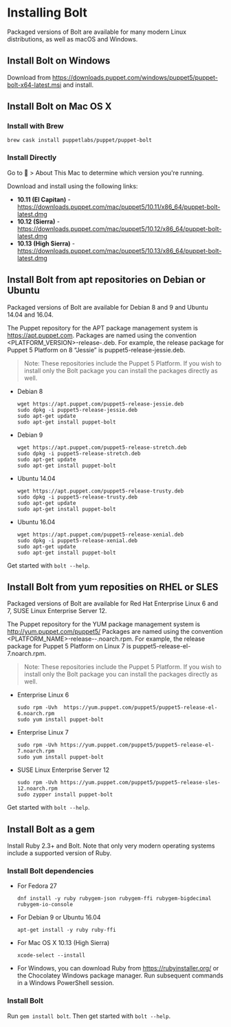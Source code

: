 
# Installing Bolt

Packaged versions of Bolt are available for many modern Linux distributions,
as well as macOS and Windows.

## Install Bolt on Windows

Download from https://downloads.puppet.com/windows/puppet5/puppet-bolt-x64-latest.msi and install.

## Install Bolt on Mac OS X

### Install with Brew
`brew cask install puppetlabs/puppet/puppet-bolt`

### Install Directly
Go to  > About This Mac to determine which version you're running.

Download and install using the following links:
* __10.11 (El Capitan)__ - https://downloads.puppet.com/mac/puppet5/10.11/x86_64/puppet-bolt-latest.dmg
* __10.12 (Sierra)__ - https://downloads.puppet.com/mac/puppet5/10.12/x86_64/puppet-bolt-latest.dmg
* __10.13 (High Sierra)__ - https://downloads.puppet.com/mac/puppet5/10.13/x86_64/puppet-bolt-latest.dmg

## Install Bolt from apt repositories on Debian or Ubuntu

Packaged versions of Bolt are available for Debian 8 and 9 and
Ubuntu 14.04 and 16.04.

The Puppet repository for the APT package management system is
https://apt.puppet.com. Packages are named using the convention
<PLATFORM_VERSION>-release-<VERSION CODE NAME>.deb. For example, the release
package for Puppet 5 Platform on 8 “Jessie” is puppet5-release-jessie.deb.

> Note: These repositories include the Puppet 5 Platform. If you wish to install
> only the Bolt package you can install the packages directly as well.

- Debian 8
  ```
  wget https://apt.puppet.com/puppet5-release-jessie.deb
  sudo dpkg -i puppet5-release-jessie.deb
  sudo apt-get update
  sudo apt-get install puppet-bolt
  ```
- Debian 9
  ```
  wget https://apt.puppet.com/puppet5-release-stretch.deb
  sudo dpkg -i puppet5-release-stretch.deb
  sudo apt-get update
  sudo apt-get install puppet-bolt
  ```
- Ubuntu 14.04
  ```
  wget https://apt.puppet.com/puppet5-release-trusty.deb
  sudo dpkg -i puppet5-release-trusty.deb
  sudo apt-get update
  sudo apt-get install puppet-bolt
  ```
- Ubuntu 16.04
  ```
  wget https://apt.puppet.com/puppet5-release-xenial.deb
  sudo dpkg -i puppet5-release-xenial.deb
  sudo apt-get update
  sudo apt-get install puppet-bolt
  ```

Get started with `bolt --help`.

## Install Bolt from yum reposities on RHEL or SLES

Packaged versions of Bolt are available for Red Hat Enterprise
Linux 6 and 7, SUSE Linux Enterprise Server 12.

The Puppet repository for the YUM package management system is
http://yum.puppet.com/puppet5/ Packages are named using the convention
<PLATFORM_NAME>-release-<OS ABBREVIATION>-<OS VERSION>.noarch.rpm. For example,
the release package for Puppet 5 Platform on Linux 7 is
puppet5-release-el-7.noarch.rpm.

> Note: These repositories include the Puppet 5 Platform. If you wish to install
> only the Bolt package you can install the packages directly as well.

- Enterprise Linux 6
  ```
  sudo rpm -Uvh  https://yum.puppet.com/puppet5/puppet5-release-el-6.noarch.rpm
  sudo yum install puppet-bolt
  ```
- Enterprise Linux 7
  ```
  sudo rpm -Uvh https://yum.puppet.com/puppet5/puppet5-release-el-7.noarch.rpm
  sudo yum install puppet-bolt
  ```
- SUSE Linux Enterprise Server 12
  ```
  sudo rpm -Uvh https://yum.puppet.com/puppet5/puppet5-release-sles-12.noarch.rpm
  sudo zypper install puppet-bolt
  ```

Get started with `bolt --help`.

## Install Bolt as a gem

Install Ruby 2.3+ and Bolt. Note that only very modern operating systems include a
supported version of Ruby.

### Install Bolt dependencies

- For Fedora 27
  ```
  dnf install -y ruby rubygem-json rubygem-ffi rubygem-bigdecimal rubygem-io-console
  ```
- For Debian 9 or Ubuntu 16.04
  ```
  apt-get install -y ruby ruby-ffi
  ```
- For Mac OS X 10.13 (High Sierra)
  ```
  xcode-select --install
  ```
- For Windows, you can download Ruby from https://rubyinstaller.org/ or the Chocolatey
  Windows package manager. Run subsequent commands in a Windows PowerShell session.

### Install Bolt

Run `gem install bolt`. Then get started with `bolt --help`.
